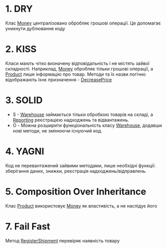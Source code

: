 # 1. DRY
Клас [Money](https://github.com/vt231pdm/software-design/blob/main/lab-1/lab-1/Money.cs) централізовано обробляє грошові операції. Це допомагає уникнути дублювання коду
# 2. KISS
Класи мають чітко визначену відповідальність і не містять зайвої складності. Наприклад, [Money](https://github.com/vt231pdm/software-design/blob/main/lab-1/lab-1/Money.cs) обробляє тільки грошові операції, а [Product](https://github.com/vt231pdm/software-design/blob/main/lab-1/lab-1/Product.cs) лише інформацію про товар. Методи та їх назви логічно відображають їхнє призначення - [DecreasePrice](https://github.com/vt231pdm/software-design/blob/main/lab-1/lab-1/Product.cs#L20C15-L25)
# 3. SOLID 
- S - [Warehouse](https://github.com/vt231pdm/software-design/blob/main/lab-1/lab-1/Warehouse.cs) займається тільки обробкою товарів на складі, а [Reporting](https://github.com/vt231pdm/software-design/blob/main/lab-1/lab-1/Reporting.cs) реєстрацією надходжень та відвантажень.
- O - Можна розширити функціональність класу [Warehouse](https://github.com/vt231pdm/software-design/blob/main/lab-1/lab-1/Warehouse.cs), додавши нові методи, не змінюючи існуючий код.
# 4. YAGNI
Код не перевантажений зайвими методами, лише необхідні функції: зберігання даних, знижки, реєстрація надходжень/відправлень.
# 5. Composition Over Inheritance
Клас [Product](https://github.com/vt231pdm/software-design/blob/main/lab-1/lab-1/Product.cs) використовує [Money](https://github.com/vt231pdm/software-design/blob/main/lab-1/lab-1/Product.cs#L12) як властивість, а не наслідує його 
# 7. Fail Fast 
Метод [RegisterShipment](https://github.com/vt231pdm/software-design/blob/main/lab-1/lab-1/Reporting.cs#L19-L31) перевіряє наявність товару 
